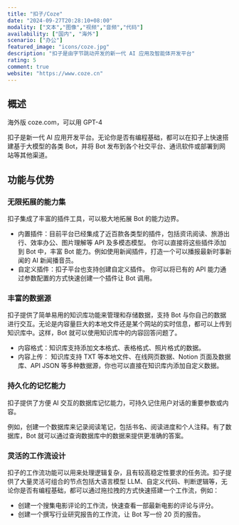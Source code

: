 ```yaml
---
title: "扣子/Coze"
date: "2024-09-27T20:28:10+08:00"
modality: ["文本","图像","视频","音频","代码"]
availability: ["国内", "海外"]
scenario: ["办公"]
featured_image: "icons/coze.jpg"
description: "扣子是由字节跳动开发的新一代 AI 应用及智能体开发平台"
rating: 5
comment: true
website: "https://www.coze.cn"
---
```


## 概述

海外版 coze.com，可以用 GPT-4

扣子是新一代 AI 应用开发平台。无论你是否有编程基础，都可以在扣子上快速搭建基于大模型的各类 Bot，并将 Bot 发布到各个社交平台、通讯软件或部署到网站等其他渠道。

## 功能与优势

### 无限拓展的能力集
扣子集成了丰富的插件工具，可以极大地拓展 Bot 的能力边界。

* 内置插件：目前平台已经集成了近百款各类型的插件，包括资讯阅读、旅游出行、效率办公、图片理解等 API 及多模态模型。 你可以直接将这些插件添加到 Bot 中，丰富 Bot 能力。例如使用新闻插件，打造一个可以播报最新时事新闻的 AI 新闻播音员。
* 自定义插件：扣子平台也支持创建自定义插件。 你可以将已有的 API 能力通过参数配置的方式快速创建一个插件让 Bot 调用。

### 丰富的数据源

扣子提供了简单易用的知识库功能来管理和存储数据，支持 Bot 与你自己的数据进行交互。无论是内容量巨大的本地文件还是某个网站的实时信息，都可以上传到知识库中。这样，Bot 就可以使用知识库中的内容回答问题了。
* 内容格式：知识库支持添加文本格式、表格格式、照片格式的数据。
* 内容上传： 知识库支持 TXT 等本地文件、在线网页数据、Notion 页面及数据库、API JSON 等多种数据源，你也可以直接在知识库内添加自定义数据。

### 持久化的记忆能力

扣子提供了方便 AI 交互的数据库记忆能力，可持久记住用户对话的重要参数或内容。

例如，创建一个数据库来记录阅读笔记，包括书名、阅读进度和个人注释。有了数据库，Bot 就可以通过查询数据库中的数据来提供更准确的答案。

### 灵活的工作流设计

扣子的工作流功能可以用来处理逻辑复杂，且有较高稳定性要求的任务流。扣子提供了大量灵活可组合的节点包括大语言模型 LLM、自定义代码、判断逻辑等，无论你是否有编程基础，都可以通过拖拉拽的方式快速搭建一个工作流，例如：

* 创建一个搜集电影评论的工作流，快速查看一部最新电影的评论与评分。
* 创建一个撰写行业研究报告的工作流，让 Bot 写一份 20 页的报告。